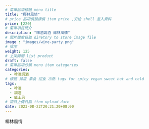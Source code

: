 ```yaml
---
# 菜單品項標題 menu title 
title: "椰林風情"
# price 品項價錢標價 item price ,交給 shell 差入資料
price: [220] 
# 菜單項目簡介 
description: "啤酒調酒 椰林風情"
# 圖片檔案目錄 diretory to store image file
image : "images/wine-party.png"
# 排序
weight: 125 
# 上架開關 list product 
draft: false
# 菜單品項分類 menu item categories 
categories:
  - 啤酒調酒 
# 標籤 辣度 素食 甜食 冷熱 tags for spicy vegan sweet hot and cold 
tags:
  - 啤酒
  - 調酒 
  - 威士忌
# 項目上傳日期 item upload date 
date: 2023-08-22T20:21:20+08:00
---
```


 椰林風情
